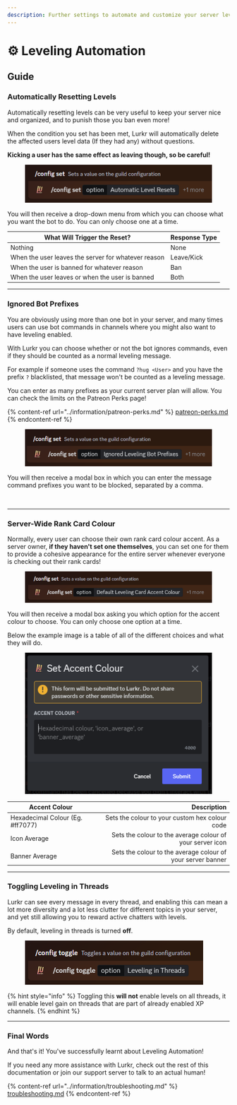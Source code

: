 ```yaml
---
description: Further settings to automate and customize your server leveling!
---
```


# ⚙ Leveling Automation

## Guide

### Automatically Resetting Levels

Automatically resetting levels can be very useful to keep your server nice and organized, and to punish those you ban even more!

When the condition you set has been met, Lurkr will automatically delete the affected users level data (If they had any) without questions.&#x20;

**Kicking a user has the same effect as leaving though, so be careful!**

<figure><img src="../.gitbook/assets/Discord_TymTAMnjbV.png" alt=""><figcaption></figcaption></figure>

You will then receive a drop-down menu from which you can choose what you want the bot to do. You can only choose one at a time.

| **What Will Trigger the Reset?**                    | **Response Type** |
| --------------------------------------------------- | ----------------- |
| Nothing                                             | None              |
| When the user leaves the server for whatever reason | Leave/Kick        |
| When the user is banned for whatever reason         | Ban               |
| When the user leaves or when the user is banned     | Both              |

***

### Ignored Bot Prefixes

You are obviously using more than one bot in your server, and many times users can use bot commands in channels where you might also want to have leveling enabled.

With Lurkr you can choose whether or not the bot ignores commands, even if they should be counted as a normal leveling message.

For example if someone uses the command `?hug <User>` and you have the prefix `?` blacklisted, that message won't be counted as a leveling message.

You can enter as many prefixes as your current server plan will allow. You can check the limits on the Patreon Perks page!

{% content-ref url="../information/patreon-perks.md" %}
[patreon-perks.md](../information/patreon-perks.md)
{% endcontent-ref %}

<figure><img src="../.gitbook/assets/Discord_YMhdljlGbS.png" alt=""><figcaption></figcaption></figure>

You will then receive a modal box in which you can enter the message command prefixes you want to be blocked, separated by a comma.

<figure><img src="https://i.imgur.com/8rrblnf.png" alt=""><figcaption></figcaption></figure>

***

### Server-Wide Rank Card Colour

Normally, every user can choose their own rank card colour accent. As a server owner, **if they haven't set one themselves**, you can set one for them to provide a cohesive appearance for the entire server whenever everyone is checking out their rank cards!

<figure><img src="../.gitbook/assets/Discord_uurV72g0Fj.png" alt=""><figcaption></figcaption></figure>

You will then receive a modal box asking you which option for the accent colour to choose. You can only choose one option at a time.&#x20;

Below the example image is a table of all of the different choices and what they will do.

<figure><img src="../.gitbook/assets/Discord_6e1IeynbEU.png" alt=""><figcaption></figcaption></figure>

| Accent Colour                    |                                                 Description |
| -------------------------------- | ----------------------------------------------------------: |
| Hexadecimal Colour (Eg. #ff7077) |              Sets the colour to your custom hex colour code |
| Icon Average                     |   Sets the colour to the average colour of your server icon |
| Banner Average                   | Sets the colour to the average colour of your server banner |

***

### Toggling Leveling in Threads

Lurkr can see every message in every thread, and enabling this can mean a lot more diversity and a lot less clutter for different topics in your server, and yet still allowing you to reward active chatters with levels.&#x20;

By default, leveling in threads is turned **off**.

<figure><img src="../.gitbook/assets/Discord_OtotKKrjXA.png" alt=""><figcaption></figcaption></figure>

{% hint style="info" %}
Toggling this **will not** enable levels on all threads, it will enable level gain on threads that are part of already enabled XP channels.&#x20;
{% endhint %}

***

### Final Words <a href="#final-words" id="final-words"></a>

And that's it! You've successfully learnt about Leveling Automation!

If you need any more assistance with Lurkr, check out the rest of this documentation or join our support server to talk to an actual human!

{% content-ref url="../information/troubleshooting.md" %}
[troubleshooting.md](../information/troubleshooting.md)
{% endcontent-ref %}
